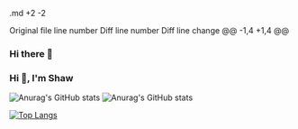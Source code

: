 .md
+2
-2


Original file line number	Diff line number	Diff line change
@@ -1,4 +1,4 @@
### Hi there 👋
### Hi 👋, I'm Shaw

<!--
**Shaw75/Shaw75** is a ✨ _special_ ✨ repository because its `README.md` (this file) appears on your GitHub profile.
@@ -14,7 +14,7 @@ Here are some ideas to get you started:
- 😄 Pronouns: ...
- ⚡ Fun fact: ...
-->
![Anurag's GitHub stats](https://github-readme-stats.vercel.app/api?username=Shaw75&show_icons=true&theme=dracula)
![Anurag's GitHub stats](https://github-readme-stats.vercel.app/api?username=Shaw75&show_icons=true&theme=dracula&count_private=true)


[![Top Langs](https://github-readme-stats.vercel.app/api/top-langs/?username=Shaw75&layout=compact&theme=dracula)](https://github.com/anuraghazra/github-readme-stats)
